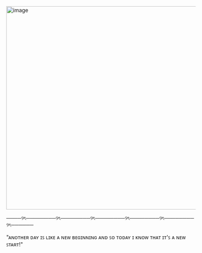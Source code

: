 <img width="540" height="540" alt="image" src="https://github.com/user-attachments/assets/30497546-c60a-4c94-8299-c6144902d0a4" />



────୨ৎ────────୨ৎ────────୨ৎ────────୨ৎ────────୨ৎ────────୨ৎ──────



"ᴀɴᴏᴛʜᴇʀ ᴅᴀʏ ɪꜱ ʟɪᴋᴇ ᴀ ɴᴇᴡ ʙᴇɢɪɴɴɪɴɢ
ᴀɴᴅ ꜱᴏ ᴛᴏᴅᴀʏ ɪ ᴋɴᴏᴡ ᴛʜᴀᴛ ɪᴛ'ꜱ ᴀ ɴᴇᴡ ꜱᴛᴀʀᴛ!"
